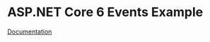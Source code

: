 ﻿# ASP.NET Core 6 Events Example

[Documentation](https://medium.com/@justinshawngerber/how-to-create-a-simple-slackbot-using-c-and-net-6-ebfec7692f41)
